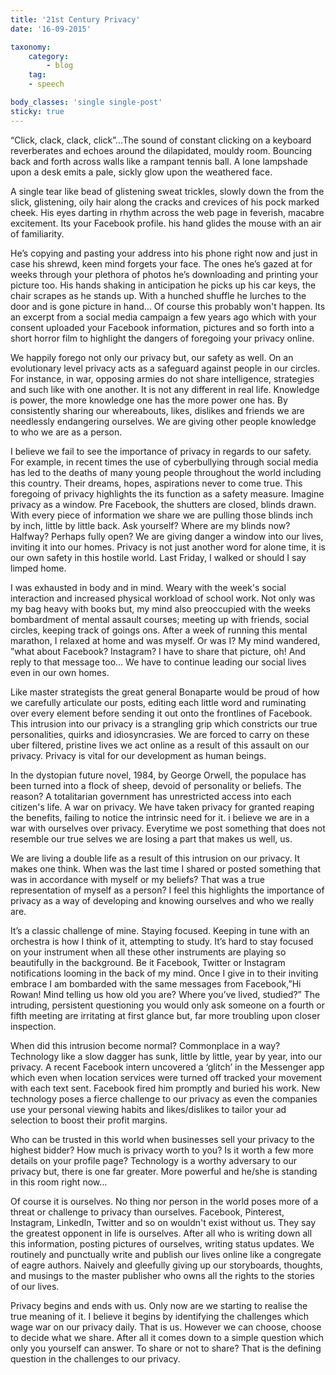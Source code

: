 ```yaml
---
title: '21st Century Privacy'
date: '16-09-2015'

taxonomy:
    category:
        - blog
    tag:
    - speech

body_classes: 'single single-post'
sticky: true
---
```

“Click, clack, clack, click”...The sound of constant clicking on a keyboard reverberates and echoes around the dilapidated, mouldy room. Bouncing back and forth across walls like a rampant tennis ball. A lone lampshade upon a desk emits a pale, sickly glow upon the weathered face. 

A single tear like bead of glistening sweat trickles, slowly down the from the slick, glistening, oily hair along the cracks and crevices of his pock marked cheek. His eyes darting in rhythm across the web page in feverish, macabre excitement. Its your Facebook profile. his hand glides the mouse with an air of familiarity. 

He’s copying and pasting your address into his phone right now and just in case his shrewd, keen mind forgets your face. The ones he’s gazed at for weeks through your plethora of photos he’s downloading and printing your picture too. His hands shaking in anticipation he picks up his car keys, the chair scrapes as he stands up. With a hunched shuffle he lurches to the door and is gone picture in hand…
Of course this probably won't happen. Its an excerpt from a social media campaign a few years ago which with your consent uploaded your Facebook information, pictures and so forth into a short horror film to highlight the dangers of foregoing your privacy online. 

We happily forego not only our privacy but, our safety as well. On an evolutionary level privacy acts as a safeguard against people in our circles. For instance, in war, opposing armies do not share intelligence, strategies and such like with one another. It is not any different in real life. Knowledge is power, the more knowledge one has the more power one has. By consistently sharing our whereabouts, likes, dislikes and friends we are needlessly endangering
ourselves. We are giving other people knowledge to who we are as a person. 

I believe we fail to see the importance of privacy in regards to our safety. For example, in recent times the use of cyberbullying through social media has led to the deaths of many young people throughout the world including this country. Their dreams, hopes, aspirations never to come true. This foregoing of privacy highlights the its function as a safety measure. Imagine privacy as a window. Pre Facebook, the shutters are closed, blinds drawn. With every piece
of information we share we are pulling those blinds inch by inch, little by little back. Ask yourself? Where are my blinds now? Halfway? Perhaps fully open? We are giving danger a window into our lives, inviting it into our homes. Privacy is not just another word for alone time, it is our own safety in this hostile world.
Last Friday, I walked or should I say limped home.

I was exhausted in body and in mind. Weary with the week's social interaction and increased physical workload of school work. Not only was my bag heavy with books but, my mind also preoccupied with the weeks bombardment of mental assault courses; meeting up with friends, social circles, keeping track of goings ons. After a week of running this mental marathon, I relaxed at home and was myself. Or was I? My mind wandered, ”what about Facebook? Instagram? I have to share
that picture, oh! And reply to that message too... We have to continue leading our social lives even in our own homes. 

Like master strategists the great general Bonaparte would be proud of how we carefully articulate our posts, editing each little word and ruminating over every element before sending it out onto the frontlines of Facebook. This intrusion into our privacy is a strangling grip which constricts our true personalities, quirks and idiosyncrasies. We are forced to carry on these uber filtered, pristine lives we act online as a result of this assault on our privacy. Privacy
is vital for our development as human beings. 

In the dystopian future novel, 1984, by George Orwell, the populace has been turned into a flock of sheep, devoid of personality or beliefs. The reason? A totalitarian government has unrestricted access into each citizen's life. A war on privacy. We have taken privacy for granted reaping the benefits, failing to notice the intrinsic need for it. i believe we are in a war with ourselves over privacy. Everytime we post something that does not resemble our true selves
we are losing a part that makes us well, us. 

We are living a double life as a result of this intrusion on our privacy. It makes one think. When was the last time I shared or posted something that was in accordance with myself or my beliefs? That was a true representation of myself as a person? I feel this highlights the importance of privacy as a way of developing and knowing ourselves and who we really are.


It’s a classic challenge of mine. Staying focused. Keeping in tune with an orchestra is how I think of it, attempting to study. It’s hard to stay focused on your instrument when all these other instruments are playing so beautifully in the background. Be it Facebook, Twitter or Instagram notifications looming in the back of my mind. Once I give in to their inviting embrace I am bombarded with the same messages from Facebook,”Hi Rowan! Mind telling us how old you
are? Where you’ve lived, studied?” The intruding, persistent questioning you would only ask someone on a fourth or fifth meeting are irritating at first glance but, far more troubling upon closer inspection. 

When did this intrusion become normal? Commonplace in a way? Technology like a slow dagger has sunk, little by little, year by year, into our privacy. A recent Facebook intern uncovered a ‘glitch’ in the Messenger app which even when location services were turned off tracked your movement with each text sent. Facebook fired him promptly and buried his work. New technology poses a fierce challenge to our privacy as even the companies use your personal viewing habits and
likes/dislikes to tailor your ad selection to boost their profit margins. 

Who can be trusted in this world when businesses sell your privacy to the highest bidder? How much is privacy worth to you? Is it worth a few more details on your profile page? Technology is a worthy adversary to our privacy but, there is one far greater. More powerful and he/she is standing in this room right now…

Of course it is ourselves. No thing nor person in the world poses more of a threat or challenge to privacy than ourselves. Facebook, Pinterest, Instagram, LinkedIn, Twitter and so on wouldn't exist without us. They say the greatest opponent in life is ourselves. After all who is writing down all this information, posting pictures of ourselves, writing status updates. We routinely and punctually write and publish our lives online like a congregate of eagre
authors. Naively and gleefully giving up our storyboards, thoughts, and musings to the master publisher who owns all the rights to the stories of our lives. 

Privacy begins and ends with us. Only now are we starting to realise the true meaning of it. I believe it begins by identifying the challenges which wage war on our privacy daily. That is us. However we can choose, choose to decide what we share. After all it comes down to a simple question which only you yourself can answer. To share or not to share? That is the defining question in the challenges to our privacy.

